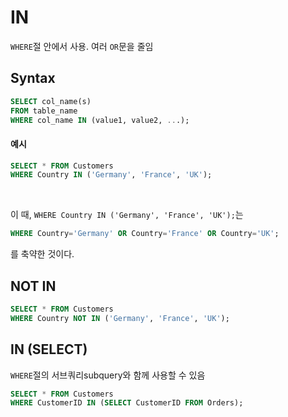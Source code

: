 # IN
`WHERE`절 안에서 사용. 여러 `OR`문을 줄임

## Syntax
```sql
SELECT col_name(s)
FROM table_name
WHERE col_name IN (value1, value2, ...);
```

#### 예시
```sql
SELECT * FROM Customers
WHERE Country IN ('Germany', 'France', 'UK');
```
<br>

이 때, `WHERE Country IN ('Germany', 'France', 'UK');`는
```sql
WHERE Country='Germany' OR Country='France' OR Country='UK';
```
를 축약한 것이다.


## NOT IN
```sql
SELECT * FROM Customers
WHERE Country NOT IN ('Germany', 'France', 'UK');
```

## IN (SELECT)
`WHERE`절의 서브쿼리subquery와 함께 사용할 수 있음
```sql
SELECT * FROM Customers
WHERE CustomerID IN (SELECT CustomerID FROM Orders);
```
